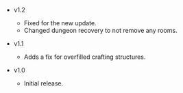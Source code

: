 - v1.2
  - Fixed for the new update.
  - Changed dungeon recovery to not remove any rooms.

- v1.1
  - Adds a fix for overfilled crafting structures.

- v1.0
  - Initial release.
